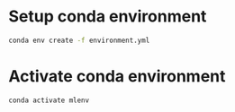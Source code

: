 # Setup conda environment
```bash
conda env create -f environment.yml
```

# Activate conda environment
```bash
conda activate mlenv
```


